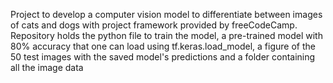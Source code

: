 Project to develop a computer vision model to differentiate between images of cats and dogs with project framework provided by freeCodeCamp. Repository holds the python file to train the model, a pre-trained model with 80% accuracy that one can load using tf.keras.load_model,
a figure of the 50 test images with the saved model's predictions and a folder containing all the image data
